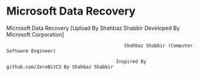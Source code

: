 # Microsoft Data Recovery
Microsoft Data Recovery [Upload By Shahbaz Shabbir Developed By Microsoft Corporation]





                                               Shahbaz Shabbir (Computer Software Engineer)
                                               
                                            Inspired By github.com/ZeroBitCS By Shahbaz Shabbir
